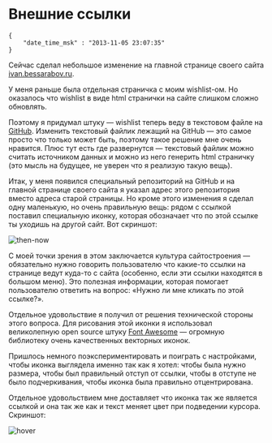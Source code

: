 # Внешние ссылки

```
{
    "date_time_msk" : "2013-11-05 23:07:35"
}
```

Сейчас сделал небольшое изменение на главной странице своего сайта
[ivan.bessarabov.ru][ibr].

У меня раньше была отдельная страничка с моим wishlist-ом. Но оказалось что
wishlist в виде html странички на сайте слишком сложно обновлять.

Поэтому я придумал штуку — wishlist теперь веду в текстовом файле на
[GitHub][gh]. Изменить текстовый файлик лежащий на GitHub — это самое просто
что только может быть, поэтому такое решение мне очень нравится. Плюс тут есть
где развернутся — текстовый файлик можно считать источником данных и
можно из него генерить html страничку (это мысль на будущее, не уверен что
я реализую такую вещь).

Итак, у меня появился специальный репозиторий на GitHub и на главной странице
своего сайта я указал адрес этого репозитория вместо адреса старой страницы.
Но кроме этого изменения я сделал одну маленькую, но очень правильную вещь:
рядом с ссылкой поставил специальную иконку, которая обозначает что по этой
ссылке ты уходишь на другой сайт. Вот скриншот:

![then-now][1]

С моей точки зрения в этом заключается культура сайтостроения — обязательно
нужно говорить пользователю что какие-то ссылки на странице ведут куда-то с
сайта (особенно, если эти ссылки находятся в большом меню). Это полезная
информации, которая помогает пользователю ответить на вопрос: «Нужно ли мне
кликать по этой ссылке?».

Отдельное удовольствие я получил от решения технической стороны этого вопроса.
Для рисования этой иконки я использовал великолепную open source штуку [Font
Awesome][fa] — огромную библиотеку очень качественных векторных иконок.

Пришлось немного поэкспериментировать и поиграть с настройками, чтобы иконка
выглядела именно так как я хотел: чтобы была нужно размера, чтобы был
правильный отступ от ссылки, чтобы в отступе не было подчеркивания, чтобы
иконка была правильно отцентрирована.

Отдельное удовольствием мне доставляет что иконка так же является ссылкой и
она так же как и текст меняет цвет при подведении курсора. Скриншот:

![hover][2]

 [ibr]: http://ivan.bessarabov.ru
 [gh]: https://github.com/bessarabov/bessarabov_wishlist
 [fa]: http://fontawesome.io/icon/external-link/
 [1]: https://upload.bessarabov.ru/bessarabov/R_qn_XNcPEeG_4LMDQ7Jai1b-s0.png
 [2]: https://upload.bessarabov.ru/bessarabov/co_Z4ihu7an8DnD_9pXQGuzi7Gw.png
